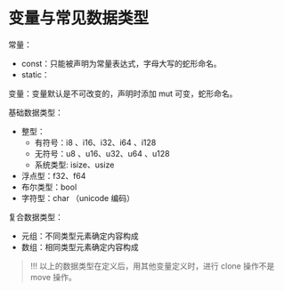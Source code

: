# 变量与常见数据类型

常量：
* const：只能被声明为常量表达式，字母大写的蛇形命名。
* static：

变量：变量默认是不可改变的，声明时添加 mut 可变，蛇形命名。

基础数据类型：

* 整型：
  * 有符号：i8 、i16、i32、i64 、i128
  * 无符号：u8 、u16、u32、u64 、u128
  * 系统类型: isize、usize
* 浮点型：f32、f64
* 布尔类型：bool
* 字符型：char （unicode 编码）

复合数据类型：

* 元组：不同类型元素确定内容构成
* 数组：相同类型元素确定内容构成

> !!! 以上的数据类型在定义后，用其他变量定义时，进行 clone 操作不是 move 操作。